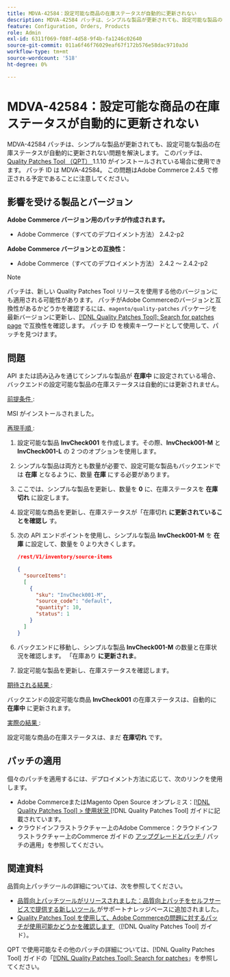 ```yaml
---
title: MDVA-42584：設定可能な商品の在庫ステータスが自動的に更新されない
description: MDVA-42584 パッチは、シンプルな製品が更新されても、設定可能な製品の在庫ステータスが自動的に更新されない問題を解決します。 このパッチは、[Quality Patches Tool （QPT） ] （https://experienceleague.adobe.com/en/docs/commerce-operations/tools/quality-patches-tool/quality-patches-tool-to-self-serve-quality-patches） 1.1.10 がインストールされている場合に利用できます。 パッチ ID は MDVA-42584。 この問題はAdobe Commerce 2.4.5 で修正される予定であることに注意してください。
feature: Configuration, Orders, Products
role: Admin
exl-id: 6311f069-f08f-4d58-9f4b-fa1246c02640
source-git-commit: 011a6f46f76029eaf67f172b576e58dac9710a3d
workflow-type: tm+mt
source-wordcount: '518'
ht-degree: 0%

---
```


# MDVA-42584：設定可能な商品の在庫ステータスが自動的に更新されない

MDVA-42584 パッチは、シンプルな製品が更新されても、設定可能な製品の在庫ステータスが自動的に更新されない問題を解決します。 このパッチは、[Quality Patches Tool （QPT） ](https://experienceleague.adobe.com/en/docs/commerce-operations/tools/quality-patches-tool/quality-patches-tool-to-self-serve-quality-patches)1.1.10 がインストールされている場合に使用できます。 パッチ ID は MDVA-42584。 この問題はAdobe Commerce 2.4.5 で修正される予定であることに注意してください。

## 影響を受ける製品とバージョン

**Adobe Commerce バージョン用のパッチが作成されます。**

* Adobe Commerce（すべてのデプロイメント方法） 2.4.2-p2

**Adobe Commerce バージョンとの互換性：**

* Adobe Commerce（すべてのデプロイメント方法） 2.4.2 ～ 2.4.2-p2

>[!NOTE]
>
>パッチは、新しい Quality Patches Tool リリースを使用する他のバージョンにも適用される可能性があります。 パッチがAdobe Commerceのバージョンと互換性があるかどうかを確認するには、`magento/quality-patches` パッケージを最新バージョンに更新し、[[!DNL Quality Patches Tool]: Search for patches page](https://experienceleague.adobe.com/en/docs/commerce-operations/tools/quality-patches-tool/quality-patches-tool-to-self-serve-quality-patches) で互換性を確認します。 パッチ ID を検索キーワードとして使用して、パッチを見つけます。

## 問題

API または読み込みを通じてシンプルな製品が **在庫中** に設定されている場合、バックエンドの設定可能な製品の在庫ステータスは自動的には更新されません。

<u> 前提条件 </u>:

MSI がインストールされました。

<u> 再現手順 </u>:

1. 設定可能な製品 **InvCheck001** を作成します。その際、**InvCheck001-M** と **InvCheck001-L** の 2 つのオプションを使用します。
1. シンプルな製品は両方とも数量が必要で、設定可能な製品もバックエンドでは **在庫** となるように、数量 **在庫** にする必要があります。
1. ここでは、シンプルな製品を更新し、数量を **0** に、在庫ステータスを **在庫切れ** に設定します。
1. 設定可能な商品を更新し、在庫ステータスが「在庫切れ **に更新されていることを確認し** す。
1. 次の API エンドポイントを使用し、シンプルな製品 **InvCheck001-M** を **在庫** に設定して、数量を 0 より大きくします。

   ```JSON
   /rest/V1/inventory/source-items
   
   {
     "sourceItems":
     [
       {
         "sku": "InvCheck001-M",
         "source_code": "default",
         "quantity": 10,
         "status": 1
       }
     ]
   }
   ```

1. バックエンドに移動し、シンプルな製品 **InvCheck001-M** の数量と在庫状況を確認します。 「在庫あり **に更新されま**。
1. 設定可能な製品を更新し、在庫ステータスを確認します。

<u> 期待される結果 </u>:

バックエンドの設定可能な商品 **InvCheck001** の在庫ステータスは、自動的に **在庫中** に更新されます。

<u> 実際の結果 </u>:

設定可能な商品の在庫ステータスは、まだ **在庫切れ** です。

## パッチの適用

個々のパッチを適用するには、デプロイメント方法に応じて、次のリンクを使用します。

* Adobe CommerceまたはMagento Open Source オンプレミス：[[!DNL Quality Patches Tool] > 使用状況 ](/help/tools/quality-patches-tool/usage.md)[!DNL Quality Patches Tool] ガイドに記載されています。
* クラウドインフラストラクチャー上のAdobe Commerce：クラウドインフラストラクチャー上のCommerce ガイドの [ アップグレードとパッチ ](https://experienceleague.adobe.com/docs/commerce-cloud-service/user-guide/develop/upgrade/apply-patches.html)/ パッチの適用」を参照してください。

## 関連資料

品質向上パッチツールの詳細については、次を参照してください。

* [ 品質向上パッチツールがリリースされました：品質向上パッチをセルフサービスで提供する新しいツール ](https://experienceleague.adobe.com/en/docs/commerce-operations/tools/quality-patches-tool/quality-patches-tool-to-self-serve-quality-patches) がサポートナレッジベースに追加されました。
* [Quality Patches Tool を使用して、Adobe Commerceの問題に対するパッチが使用可能かどうかを確認します ](/help/tools/quality-patches-tool/patches-available-in-qpt/check-patch-for-magento-issue-with-magento-quality-patches.md) （[!DNL Quality Patches Tool] ガイド）。

QPT で使用可能なその他のパッチの詳細については、[!DNL Quality Patches Tool] ガイドの「[[!DNL Quality Patches Tool]: Search for patches](https://experienceleague.adobe.com/tools/commerce-quality-patches/index.html)」を参照してください。
